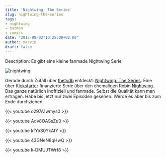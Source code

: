 ```yaml
---
title: 'Nightwing: The Series'
slug: nightwing-the-series
tags:
- nightwing
- batman
- comics
date: "2015-09-02T10:28:00+02:00"
author: marvin
draft: false
---
```

Description: Es gibt eine kleine fanmade Nightwing Serie

![nightwing](/images/nightwing_theseries.jpg)

Gerade durch Zufall über [thetvdb](http://thetvdb.org) entdeckt: [Nightwing: The Series](http://www.imdb.com/title/tt4113712/). Eine über [Kickstarter](https://www.kickstarter.com/projects/ismahawk/nightwing-the-series?lang=de) finanzierte Serie über den ehemaligen Robin [Nightwing](http://de.batman.wikia.com/wiki/Nightwing). Das ganze natürlich inoffiziell und fanmade. Selbst die Qualität kann man ertragen. Habe bis jetzt nur zwei Episoden gesehen. Werde es aber bis zum Ende durchziehen.

{{< youtube o297A1wmys0 >}}

{{< youtube Adv8OASsZu0 >}}

{{< youtube kfYoS0YkAtY >}}

{{< youtube 43GNeN8qHwQ >}}

{{< youtube k-DMUJTWrf8 >}}